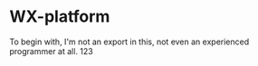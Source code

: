 WX-platform
===========

To begin with, I'm not an export in this, not even an experienced programmer at all.
123
